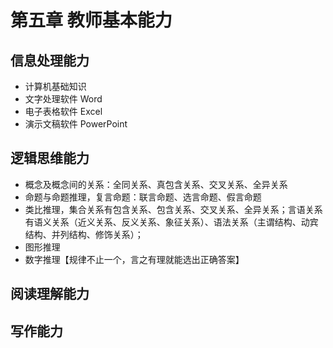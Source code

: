 # 第五章 教师基本能力
## 信息处理能力
- 计算机基础知识
- 文字处理软件 Word
- 电子表格软件 Excel
- 演示文稿软件 PowerPoint

## 逻辑思维能力
- 概念及概念间的关系：全同关系、真包含关系、交叉关系、全异关系
- 命题与命题推理，复言命题：联言命题、选言命题、假言命题
- 类比推理，集合关系有包含关系、包含关系、交叉关系、全异关系；言语关系有语义关系（近义关系、反义关系、象征关系）、语法关系（主谓结构、动宾结构、并列结构、修饰关系）；
- 图形推理
- 数字推理【规律不止一个，言之有理就能选出正确答案】
## 阅读理解能力

## 写作能力

